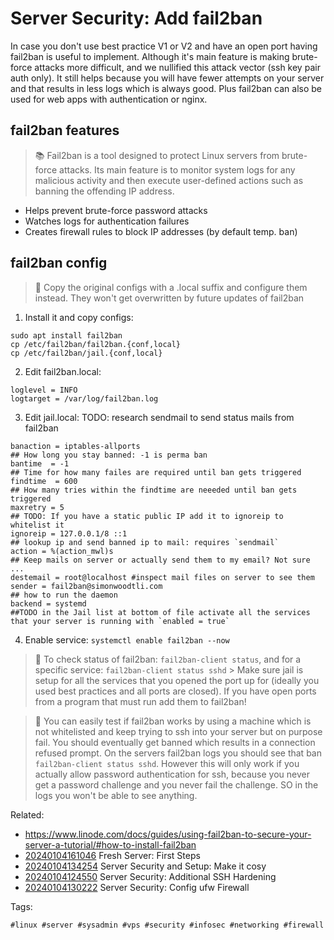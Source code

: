 # Server Security: Add fail2ban

In case you don't use best practice V1 or V2 and have an open port having
fail2ban is useful to implement. Although it's main feature is making
brute-force attacks more difficult, and we nullified this attack vector (ssh
key pair auth only). It still helps because you will have fewer attempts on
your server and that results in less logs which is always good. Plus fail2ban
can also be used for web apps with authentication or nginx.

## fail2ban features

> 📚 Fail2ban is a tool designed to protect Linux servers from brute-force
> attacks. Its main feature is to monitor system logs for any malicious
> activity and then execute user-defined actions such as banning the offending
> IP address.

* Helps prevent brute-force password attacks
* Watches logs for authentication failures
* Creates firewall rules to block IP addresses (by default temp. ban)

## fail2ban config

> 🧐 Copy the original configs with a .local suffix and configure them instead.
> They won't get overwritten by future updates of fail2ban

1. Install it and copy configs:

```
sudo apt install fail2ban
cp /etc/fail2ban/fail2ban.{conf,local}
cp /etc/fail2ban/jail.{conf,local}
```

2. Edit fail2ban.local:

```
loglevel = INFO
logtarget = /var/log/fail2ban.log
```

3. Edit jail.local:
TODO: research sendmail to send status mails from fail2ban

```
banaction = iptables-allports
## How long you stay banned: -1 is perma ban
bantime  = -1
## Time for how many failes are required until ban gets triggered
findtime  = 600
## How many tries within the findtime are neeeded until ban gets triggered
maxretry = 5
## TODO: If you have a static public IP add it to ignoreip to whitelist it
ignoreip = 127.0.0.1/8 ::1
## lookup ip and send banned ip to mail: requires `sendmail`
action = %(action_mwl)s
## Keep mails on server or actually send them to my email? Not sure ...
destemail = root@localhost #inspect mail files on server to see them
sender = fail2ban@simonwoodtli.com
## how to run the daemon
backend = systemd
##TODO in the Jail list at bottom of file activate all the services that your server is running with `enabled = true`
```

4. Enable service: `systemctl enable fail2ban --now`

> 🧐 To check status of fail2ban: `fail2ban-client status`, and for a specific
> service: `fail2ban-client status sshd` > Make sure jail is setup for all the
> services that you opened the port up for (ideally you used best practices and
> all ports are closed). If you have open ports from a program that must run
> add them to fail2ban!

> 🧐 You can easily test if fail2ban works by using a machine which is not
> whitelisted and keep trying to ssh into your server but on purpose fail. You
> should eventually get banned which results in a connection refused prompt. On
> the servers fail2ban logs you should see that ban `fail2ban-client status
> sshd`. However this will only work if you actually allow password
> authentication for ssh, because you never get a password challenge and you
> never fail the challenge. SO in the logs you won't be able to see anything.

Related:

* <https://www.linode.com/docs/guides/using-fail2ban-to-secure-your-server-a-tutorial/#how-to-install-fail2ban>
* [20240104161046](/20240104161046/) Fresh Server: First Steps
* [20240104134254](/20240104134254/) Server Security and Setup: Make it cosy
* [20240104124550](/20240104124550/) Server Security: Additional SSH Hardening
* [20240104130222](/20240104130222/) Server Security: Config ufw Firewall

Tags:

    #linux #server #sysadmin #vps #security #infosec #networking #firewall
